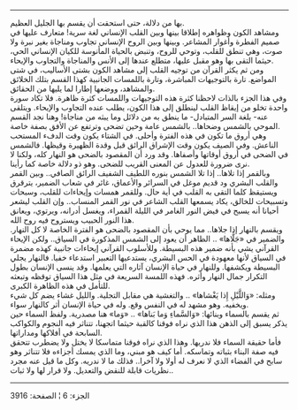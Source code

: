 ------------------------------------------------------------------------

بها من دلالة، حتى استحقت أن يقسم بها الجليل العظيم.  
ومشاهد الكون وظواهره إطلاقا بينها وبين القلب الإنساني لغة سرية! متعارف
عليها في صميم الفطرة وأغوار المشاعر. وبينها وبين الروح الإنساني تجاوب
ومناجاة بغير نبرة ولا صوت، وهي تنطق للقلب، وتوحي للروح، وتنبض بالحياة
المأنوسة للكيان الإنساني الحي، حيثما التقى بها وهو مقبل عليها، متطلع
عندها إلى الأنس والمناجاة والتجاوب والإيحاء.  
ومن ثم يكثر القرآن من توجيه القلب إلى مشاهد الكون بشتى الأساليب، في شتى
المواضع. تارة بالتوجيهات المباشرة، وتارة باللمسات الجانبية كهذا القسم
بتلك الخلائق والمشاهد، ووضعها إطارا لما يليها من الحقائق.  
وفي هذا الجزء بالذات لاحظنا كثرة هذه التوجيهات واللمسات كثرة ظاهرة. فلا
تكاد سورة واحدة تخلو من إيقاظ القلب لينطلق إلى هذا الكون، يطلب عنده
التجاوب والإيحاء. ويتلقى عنه- بلغة السر المتبادل- ما ينطق به من دلائل
وما يبثه من مناجاة! وهنا نجد القسم الموحي بالشمس وضحاها.. بالشمس عامة
وحين تضحى وترتفع عن الأفق بصفة خاصة.  
وهي أروق ما تكون في هذه الفترة وأحلى. في الشتاء يكون وقت الدفء المستحب
الناعش. وفي الصيف يكون وقت الإشراق الرائق قبل وقدة الظهيرة وقيظها.
فالشمس في الضحى في أروق أوقاتها وأصفاها. وقد ورد أن المقصود بالضحى هو
النهار كله، ولكنا لا نرى ضرورة للعدول عن المعنى القريب للضحى. وهو ذو
دلالة خاصة كما رأينا.  
وبالقمر إذا تلاها.. إذا تلا الشمس بنوره اللطيف الشفيف الرائق الصافي..
وبين القمر والقلب البشري ود قديم موغل في السرائر والأعماق، غائر في شعاب
الضمير، يترقرق ويستيقظ كلما التقى به القلب في أية حال. وللقمر همسات
وإيحاءات للقلب، وسبحات وتسبيحات للخالق، يكاد يسمعها القلب الشاعر في نور
القمر المنساب.. وإن القلب ليشعر أحيانا أنه يسبح في فيض النور الغامر في
الليلة القمراء، ويغسل أدرانه، ويرتوي، ويعانق هذا النور الحبيب ويستروح
فيه روح الله.  
ويقسم بالنهار إذا جلاها.. مما يوحي بأن المقصود بالضحى هو الفترة الخاصة
لا كل النهار. والضمير في «جَلَّاها» .. الظاهر أن يعود إلى الشمس المذكورة في
السياق.. ولكن الإيحاء القرآني يشي بأنه ضمير هذه البسيطة. وللأسلوب
القرآني إيحاءات جانبية كهذه مضمرة في السياق لأنها معهودة في الحس البشري،
يستدعيها التعبير استدعاء خفيا. فالنهار يجلي البسيطة ويكشفها. وللنهار في
حياة الإنسان آثاره التي يعلمها. وقد ينسى الإنسان بطول التكرار جمال
النهار وأثره. فهذه اللمسة السريعة في مثل هذا السياق توقظه وتبعثه للتأمل
في هذه الظاهرة الكبرى.  
ومثله: «وَاللَّيْلِ إِذا يَغْشاها» .. والتغشية هي مقابل التجلية. والليل غشاء يضم
كل شيء ويخفيه. وهو مشهد له في النفس وقع. وله في حياة الإنسان أثر كالنهار
سواء.  
ثم يقسم بالسماء وبنائها: «وَالسَّماءِ وَما بَناها» .. «وَما» هنا مصدرية. ولفظ
السماء حين يذكر يسبق إلى الذهن هذا الذي نراه فوقنا كالقبة حيثما اتجهنا،
تتناثر فيه النجوم والكواكب السابحة في أفلاكها ومداراتها.  
فأما حقيقة السماء فلا ندريها. وهذا الذي نراه فوقنا متماسكا لا يختل ولا
يضطرب تتحقق فيه صفة البناء بثباته وتماسكه. أما كيف هو مبني، وما الذي
يمسك أجزاءه فلا تتناثر وهو سابح في الفضاء الذي لا نعرف له أولا ولا
آخرا.. فذلك ما لا ندريه. وكل ما قيل عنه مجرد نظريات قابلة للنقض
والتعديل. ولا قرار لها ولا ثبات..

------------------------------------------------------------------------

الجزء: 6 ¦ الصفحة: 3916
